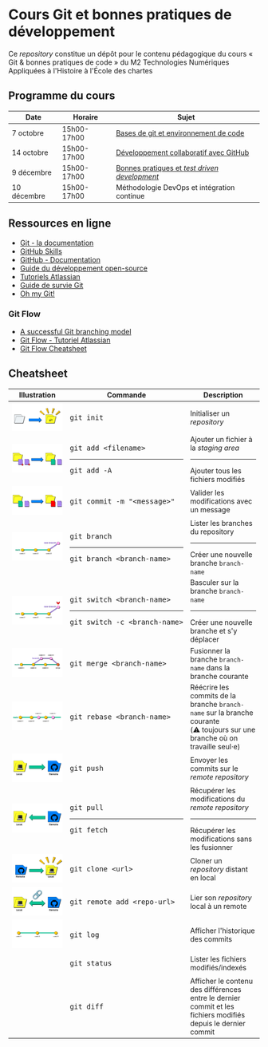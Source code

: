 # Cours Git et bonnes pratiques de développement

Ce *repository* constitue un dépôt pour le contenu pédagogique du cours « Git & bonnes pratiques de code » du
M2 Technologies Numériques Appliquées à l'Histoire à l'École des chartes

## Programme du cours

| Date        | Horaire     | Sujet                                                                                                                                                                                                                    |
|-------------|-------------|--------------------------------------------------------------------------------------------------------------------------------------------------------------------------------------------------------------------------|
| 7 octobre   | 15h00-17h00 | [Bases de git et environnement de code](https://docs.google.com/presentation/d/e/2PACX-1vRRJo_SUd24189nq2HBysZd9d57d1zRqks2vDCfBzDls6nqOySY3uGVHbR_SQlU3Rc3ibb8W4eV1Ipj/pub?start=false&loop=false&delayms=3000)         |
| 14 octobre  | 15h00-17h00 | [Développement collaboratif avec GitHub](https://docs.google.com/presentation/d/e/2PACX-1vTlAnfpUqs3283UgymBG-Nu3NbdxftqnA3ddavqas6AodJJP7zu3CHa4ByOeEC71ug4UyL34Q-ZkPJc/pub?start=false&loop=false&delayms=3000)        |
| 9 décembre  | 15h00-17h00 | [Bonnes pratiques et _test driven development_](https://docs.google.com/presentation/d/e/2PACX-1vQpgqJNlX8nXK0RUPRZkWHiDCi-WASLuZeNbTF8ziI-GMcptQJhJUXOh-9XM-mWHYTb3jQ8b4UpdlLR/pub?start=false&loop=false&delayms=3000) |
| 10 décembre | 15h00-17h00 | Méthodologie DevOps et intégration continue                                                                                                                                                                              |

## Ressources en ligne

* [Git - la documentation](https://git-scm.com/doc)
* [GitHub Skills](https://skills.github.com/)
* [GitHub - Documentation](https://guides.github.com/)
* [Guide du développement open-source](https://opensource.guide/fr/)
* [Tutoriels Atlassian](https://www.atlassian.com/fr/git/tutorials/what-is-version-control)
* [Guide de survie Git](https://rogerdudler.github.io/git-guide/index.fr.html)
* [Oh my Git!](https://ohmygit.org/)

### Git Flow

* [A successful Git branching model](https://nvie.com/posts/a-successful-git-branching-model/)
* [Git Flow - Tutoriel Atlassian](https://www.atlassian.com/fr/git/tutorials/comparing-workflows/gitflow-workflow)
* [Git Flow Cheatsheet](https://danielkummer.github.io/git-flow-cheatsheet/index.fr_FR.html)

## Cheatsheet

<table>
    <thead>
        <th>Illustration</th>
        <th>Commande</th>
        <th>Description</th>
    </thead>
<tbody>
    <tr>
        <td><img alt="git init" src="images/init.png"></td>
        <td><pre>git init</pre></td>
        <td>Initialiser un <i>repository</i></td>
    </tr>
    <tr>
        <td><img alt="git add" src="images/add.png"></td>
        <td><pre>git add &lt;filename&gt;</pre><hr><pre>git add -A</pre></td>
        <td>Ajouter un fichier à la <i>staging area</i><hr>Ajouter tous les fichiers modifiés</td>
    </tr>
    <tr>
        <td><img alt="git commit" src="images/commit.png"></td>
        <td><pre>git commit -m "&lt;message&gt;"</pre></td>
        <td>Valider les modifications avec un message</td>
    </tr>
    <tr>
        <td><img alt="git branch" src="images/branch.png"></td>
        <td><pre>git branch</pre><hr><pre>git branch &lt;branch-name&gt;</pre></td>
        <td>Lister les branches du repository<hr>Créer une nouvelle branche <code>branch-name</code></td>
    </tr>
    <tr>
        <td><img alt="git switch" src="images/switch.png"></td>
        <td><pre>git switch &lt;branch-name&gt;</pre><hr><pre>git switch -c &lt;branch-name&gt;</pre></td>
        <td>Basculer sur la branche <code>branch-name</code><hr>Créer une nouvelle branche et s'y déplacer</td>
    </tr>
    <tr>
        <td><img alt="git merge" src="images/merge.png"></td>
        <td><pre>git merge &lt;branch-name&gt;</pre></td>
        <td>Fusionner la branche <code>branch-name</code> dans la branche courante</td>
    </tr>
    <tr>
        <td><img alt="git rebase" src="images/rebase.png"></td>
        <td><pre>git rebase &lt;branch-name&gt;</pre></td>
        <td>Réécrire les commits de la branche <code>branch-name</code> sur la branche courante<br>(⚠️ toujours sur une branche où on travaille seul·e)</td>
    </tr>
    <tr>
        <td><img alt="git push" src="images/push.png"></td>
        <td><pre>git push</pre></td>
        <td>Envoyer les commits sur le <i>remote repository</i></td>
    </tr>
    <tr>
        <td><img alt="git pull" src="images/pull.png"></td>
        <td><pre>git pull</pre><hr><pre>git fetch</pre></td>
        <td>Récupérer les modifications du <i>remote repository</i><hr>Récupérer les modifications sans les fusionner</td>
    </tr>
    <tr>
        <td><img alt="git clone" src="images/clone.png"></td>
        <td><pre>git clone &lt;url&gt;</pre></td>
        <td>Cloner un <i>repository</i> distant en local</td>
    </tr>
    <tr>
        <td><img alt="git remote add" src="images/add-remote.png"></td>
        <td><pre>git remote add &lt;repo-url&gt;</pre></td>
        <td>Lier son <i>repository</i> local à un remote</td>
    </tr>
    <tr>
        <td><img alt="git log" src="images/log.png"></td>
        <td><pre>git log</pre></td>
        <td>Afficher l'historique des commits</td>
    </tr>
    <tr>
        <td></td>
        <td><pre>git status</pre></td>
        <td>Lister les fichiers modifiés/indexés</td>
    </tr>
    <tr>
        <td></td>
        <td><pre>git diff</pre></td>
        <td>Afficher le contenu des différences entre le dernier commit et les fichiers modifiés depuis le dernier commit</td>
    </tr>
</tbody>
</table>
